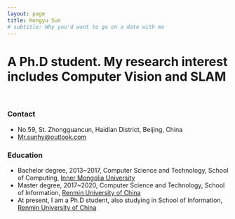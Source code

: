 ```yaml
---
layout: page
title: Hongyu Sun
# subtitle: Why you'd want to go on a date with me
---
```


# A Ph.D student. My research interest includes Computer Vision and SLAM
<br/>

### Contact
- No.59, St. Zhongguancun, Haidian District, Beijing, China
- [Mr.sunhy@outlook.com](mailto:Mr.sunhy@outlook.com)

### Education
- Bachelor degree, 2013~2017, Computer Science and Technology, School of Computing, [Inner Mongolia University](https://www.imu.edu.cn/)
- Master degree, 2017~2020, Computer Science and Technology, School of Information, [Renmin University of China](https://www.ruc.edu.cn/)
- At present, I am a Ph.D student, also studying in School of Information, [Renmin University of China](https://www.ruc.edu.cn/)

